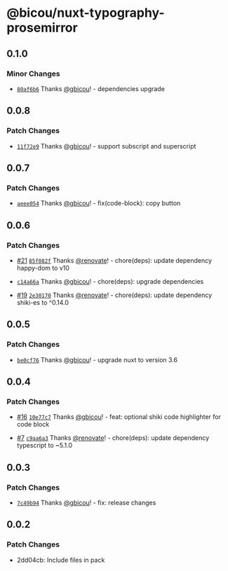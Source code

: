 # @bicou/nuxt-typography-prosemirror

## 0.1.0

### Minor Changes

- [`80af6b6`](https://github.com/gbicou/nuxt-typography-prosemirror/commit/80af6b63a064901a68c379a0ee821bf54367539f) Thanks [@gbicou](https://github.com/gbicou)! - dependencies upgrade

## 0.0.8

### Patch Changes

- [`11f72e9`](https://github.com/gbicou/nuxt-typography-prosemirror/commit/11f72e9f294615ad37bf1eae8dd1579537aa46f9) Thanks [@gbicou](https://github.com/gbicou)! - support subscript and superscript

## 0.0.7

### Patch Changes

- [`aeee054`](https://github.com/gbicou/nuxt-typography-prosemirror/commit/aeee054d0a27df5e407db9cf9136ae5504c87dbb) Thanks [@gbicou](https://github.com/gbicou)! - fix(code-block): copy button

## 0.0.6

### Patch Changes

- [#21](https://github.com/gbicou/nuxt-typography-prosemirror/pull/21) [`85f082f`](https://github.com/gbicou/nuxt-typography-prosemirror/commit/85f082ff8eb71c07dd76112e0b006fde23bb6f0b) Thanks [@renovate](https://github.com/apps/renovate)! - chore(deps): update dependency happy-dom to v10

- [`c14a66a`](https://github.com/gbicou/nuxt-typography-prosemirror/commit/c14a66acc16c461a482c8ce938cb933df10f8aae) Thanks [@gbicou](https://github.com/gbicou)! - chore(deps): upgrade dependencies

- [#19](https://github.com/gbicou/nuxt-typography-prosemirror/pull/19) [`2e30170`](https://github.com/gbicou/nuxt-typography-prosemirror/commit/2e301708cd009bef34c480bbde4c6ac547a8000d) Thanks [@renovate](https://github.com/apps/renovate)! - chore(deps): update dependency shiki-es to ^0.14.0

## 0.0.5

### Patch Changes

- [`be0cf76`](https://github.com/gbicou/nuxt-typography-prosemirror/commit/be0cf76ef1e3159c7b578a988049914013d8591c) Thanks [@gbicou](https://github.com/gbicou)! - upgrade nuxt to version 3.6

## 0.0.4

### Patch Changes

- [#16](https://github.com/gbicou/nuxt-typography-prosemirror/pull/16) [`10e77c7`](https://github.com/gbicou/nuxt-typography-prosemirror/commit/10e77c719d4a49a1e413893d3abaa9d1c99d2a91) Thanks [@gbicou](https://github.com/gbicou)! - feat: optional shiki code highlighter for code block

- [#7](https://github.com/gbicou/nuxt-typography-prosemirror/pull/7) [`c9aa6a3`](https://github.com/gbicou/nuxt-typography-prosemirror/commit/c9aa6a31a2ccac7566b3884b042310418fce7097) Thanks [@renovate](https://github.com/apps/renovate)! - chore(deps): update dependency typescript to ~5.1.0

## 0.0.3

### Patch Changes

- [`7c49b94`](https://github.com/gbicou/nuxt-typography-prosemirror/commit/7c49b945a6c30981be290adc18521978fecdabbe) Thanks [@gbicou](https://github.com/gbicou)! - fix: release changes

## 0.0.2

### Patch Changes

- 2dd04cb: Include files in pack

